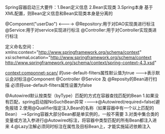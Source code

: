 Spring容器启动三大要件：1.Bean定义信息 2.Bean实现类 3.Spring本身
  基于XML配置，则Bean定义信息和Bean实现类本身是分离的
  
@Component("userDao")  <---->  <bean id="userDao" class="xxxxx">
@Repository:用于对DAO实现类进行标注
@Service:用于对service实现进行标注
@Controller:用于对Controller实现类进行标注

定义命名空间： xmlns:context="http://www.springframework.org/schema/context"
               xsi:schemaLocation="http://www.springframework.org/schema/context http://www.springframework.org/schema/context/spring-context-4.3.xsd"
               
<context:componnet-scan/> 的use-default-filters属性默认值为true
 --->表示默认会对标注@Component @Controller @Service 及 @Reposity的Bean进行扫描
     必须将use-default-filters属性设置为false
     
@Autowired默认按类型（byType）匹配的方式在容器查找匹配的Bean
  1.如果没有匹配，spring启动报NoSuchBean异常  ---->@Autowired(required=false)避免报错
  2.使用@Qualifier指定注入Bean的名称（如果容器中有一个以上匹配的Bean）
    -->Spring容器大部分Bean都是单实例的，一般不需要
  3.对类中集合类的变量或方法入参进行@Autowired标注，将容器中类型匹配的所有Bean都注入进来
  4.@Lazy注解必须同时标注在属性及目标Bean上，才能实施延迟依赖注入
  
  